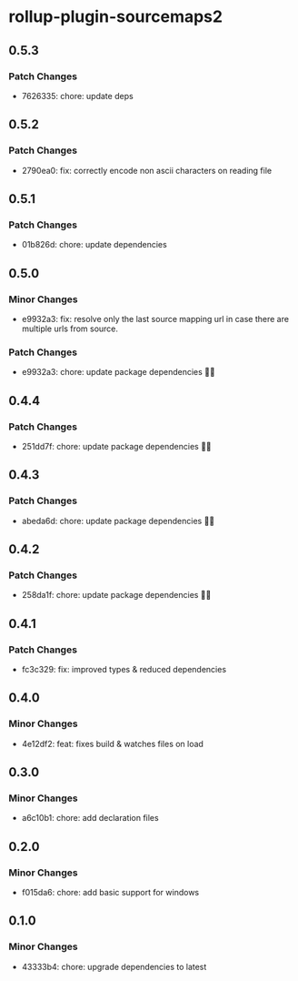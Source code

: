 # rollup-plugin-sourcemaps2

## 0.5.3

### Patch Changes

- 7626335: chore: update deps

## 0.5.2

### Patch Changes

- 2790ea0: fix: correctly encode non ascii characters on reading file

## 0.5.1

### Patch Changes

- 01b826d: chore: update dependencies

## 0.5.0

### Minor Changes

- e9932a3: fix: resolve only the last source mapping url in case there are multiple urls from source.

### Patch Changes

- e9932a3: chore: update package dependencies 🧹🧹

## 0.4.4

### Patch Changes

- 251dd7f: chore: update package dependencies 🧹🧹

## 0.4.3

### Patch Changes

- abeda6d: chore: update package dependencies 🧹🧹

## 0.4.2

### Patch Changes

- 258da1f: chore: update package dependencies 🧹🧹

## 0.4.1

### Patch Changes

- fc3c329: fix: improved types & reduced dependencies

## 0.4.0

### Minor Changes

- 4e12df2: feat: fixes build & watches files on load

## 0.3.0

### Minor Changes

- a6c10b1: chore: add declaration files

## 0.2.0

### Minor Changes

- f015da6: chore: add basic support for windows

## 0.1.0

### Minor Changes

- 43333b4: chore: upgrade dependencies to latest
